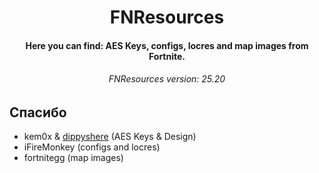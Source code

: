 <h1 align="center">
  FNResources
  <br>
</h1>

<h4 align="center">Here you can find: AES Keys, configs, locres and map images from Fortnite.</h4>

<h6 align="center">FNResources version: 25.20</h4>

## Спасибо

- kem0x & [dippyshere](https://github.com/dippyshere/fortnite-aes-archive) (AES Keys & Design)
- iFireMonkey (configs and locres)
- fortnitegg (map images)
